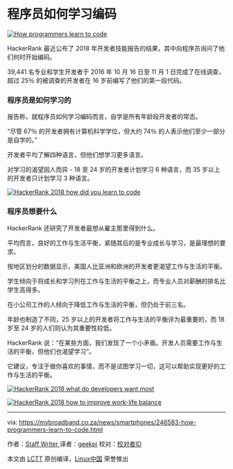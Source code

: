 程序员如何学习编码
============================================================

 [![How programmers learn to code](https://mybroadband.co.za/news/wp-content/uploads/2016/01/Programmer-working-computer-code.jpg)][8] 


HackerRank 最近公布了 2018 年开发者技能报告的结果，其中向程序员询问了他们何时开始编码。

39,441 名专业和学生开发者于 2016 年 10 月 16 日至 11 月 1 日完成了在线调查，超过 25％ 的被调查的开发者在 16 岁前编写了他们的第一段代码。

### 程序员是如何学习的

报告称，就程序员如何学习编码而言，自学是所有年龄段开发者的常态。

“尽管 67％ 的开发者拥有计算机科学学位，但大约 74％ 的人表示他们至少一部分是自学的。”

开发者平均了解四种语言，但他们想学习更多语言。

对学习的渴望因人而异 - 18 至 24 岁的开发者计划学习 6 种语言，而 35 岁以上的开发者只计划学习 3 种语言。

 [![HackerRank 2018 how did you learn to code](https://mybroadband.co.za/news/wp-content/uploads/2018/01/HackerRank-2018-how-did-you-learn-to-code.jpg)][5] 

### 程序员想要什么

HackerRank 还研究了开发者最想从雇主那里得到什么。

平均而言，良好的工作与生活平衡，紧随其后的是专业成长与学习，是最理想的要求。

按地区划分的数据显示，美国人比亚洲和欧洲的开发者更渴望工作与生活的平衡。

学生倾向于将成长和学习列在工作与生活的平衡之上，而专业人员对薪酬的排名比学生高得多。

在小公司工作的人倾向于降低工作与生活的平衡，但仍处于前三名。

年龄也制造了不同，25 岁以上的开发者将工作与生活的平衡评为最重要的，而 18 岁至 24 岁的人们则认为其重要性较低。

HackerRank 说：“在某些方面，我们发现了一个小矛盾。开发人员需要工作与生活的平衡，但他们也渴望学习“。

它建议，专注于做你喜欢的事情，而不是试图学习一切，这可以帮助实现更好的工作与生活的平衡。

 [![HackerRank 2018 what do developers want most](https://mybroadband.co.za/news/wp-content/uploads/2018/01/HackerRank-2018-what-do-developers-want-most-640x342.jpg)][6] 

 [![HackerRank 2018 how to improve work-life balance](https://mybroadband.co.za/news/wp-content/uploads/2018/01/HackerRank-2018-how-to-improve-work-life-balance-378x430.jpg)][7]

--------------------------------------------------------------------------------

via: https://mybroadband.co.za/news/smartphones/246583-how-programmers-learn-to-code.html

作者：[Staff Writer ][a]
译者：[geekpi](https://github.com/geekpi)
校对：[校对者ID](https://github.com/校对者ID)

本文由 [LCTT](https://github.com/LCTT/TranslateProject) 原创编译，[Linux中国](https://linux.cn/) 荣誉推出

[a]:https://mybroadband.co.za/news/author/staff-writer
[1]:https://mybroadband.co.za/news/author/staff-writer
[2]:https://twitter.com/intent/tweet/?text=How+programmers+learn+to+code%20https://mybroadband.co.za/news/smartphones/246583-how-programmers-learn-to-code.html&via=mybroadband
[3]:mailto:?subject=How%20programmers%20learn%20to%20code&body=HackerRank%20recently%20published%20the%20results%20of%20its%202018%20Developer%20Skills%20Report.%0A%0Ahttps%3A%2F%2Fmybroadband.co.za%2Fnews%2Fsmartphones%2F246583-how-programmers-learn-to-code.html
[4]:https://mybroadband.co.za/news/smartphones/246583-how-programmers-learn-to-code.html#disqus_thread
[5]:https://mybroadband.co.za/news/wp-content/uploads/2018/01/HackerRank-2018-how-did-you-learn-to-code.jpg
[6]:https://mybroadband.co.za/news/wp-content/uploads/2018/01/HackerRank-2018-what-do-developers-want-most.jpg
[7]:https://mybroadband.co.za/news/wp-content/uploads/2018/01/HackerRank-2018-how-to-improve-work-life-balance.jpg
[8]:https://mybroadband.co.za/news/smartphones/246583-how-programmers-learn-to-code.html